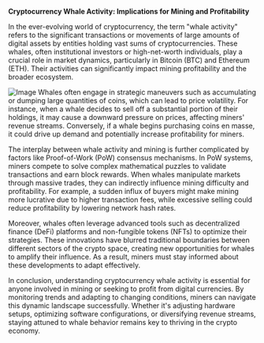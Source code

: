 **Cryptocurrency Whale Activity: Implications for Mining and Profitability**

In the ever-evolving world of cryptocurrency, the term "whale activity" refers to the significant transactions or movements of large amounts of digital assets by entities holding vast sums of cryptocurrencies. These whales, often institutional investors or high-net-worth individuals, play a crucial role in market dynamics, particularly in Bitcoin (BTC) and Ethereum (ETH). Their activities can significantly impact mining profitability and the broader ecosystem.


![Image](https://github.com/user-attachments/assets/31692037-0104-4703-abd1-696b6a7dd41b)
Whales often engage in strategic maneuvers such as accumulating or dumping large quantities of coins, which can lead to price volatility. For instance, when a whale decides to sell off a substantial portion of their holdings, it may cause a downward pressure on prices, affecting miners' revenue streams. Conversely, if a whale begins purchasing coins en masse, it could drive up demand and potentially increase profitability for miners.

The interplay between whale activity and mining is further complicated by factors like Proof-of-Work (PoW) consensus mechanisms. In PoW systems, miners compete to solve complex mathematical puzzles to validate transactions and earn block rewards. When whales manipulate markets through massive trades, they can indirectly influence mining difficulty and profitability. For example, a sudden influx of buyers might make mining more lucrative due to higher transaction fees, while excessive selling could reduce profitability by lowering network hash rates.

Moreover, whales often leverage advanced tools such as decentralized finance (DeFi) platforms and non-fungible tokens (NFTs) to optimize their strategies. These innovations have blurred traditional boundaries between different sectors of the crypto space, creating new opportunities for whales to amplify their influence. As a result, miners must stay informed about these developments to adapt effectively.

In conclusion, understanding cryptocurrency whale activity is essential for anyone involved in mining or seeking to profit from digital currencies. By monitoring trends and adapting to changing conditions, miners can navigate this dynamic landscape successfully. Whether it's adjusting hardware setups, optimizing software configurations, or diversifying revenue streams, staying attuned to whale behavior remains key to thriving in the crypto economy.